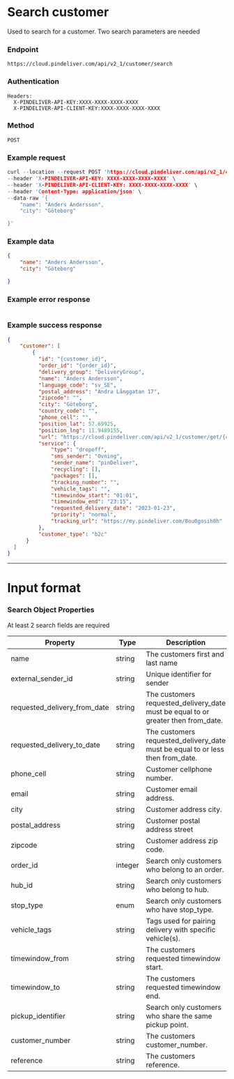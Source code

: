 # Search customer

Used to search for a customer. Two search parameters are needed

### Endpoint
```
https://cloud.pindeliver.com/api/v2_1/customer/search
```

### Authentication
```
Headers:
  X-PINDELIVER-API-KEY:XXXX-XXXX-XXXX-XXXX
  X-PINDELIVER-API-CLIENT-KEY:XXXX-XXXX-XXXX-XXXX
```

### Method
```
POST
```

### Example request
```C
curl --location --request POST 'https://cloud.pindeliver.com/api/v2_1/customer/search' \
--header 'X-PINDELIVER-API-KEY: XXXX-XXXX-XXXX-XXXX' \
--header 'X-PINDELIVER-API-CLIENT-KEY: XXXX-XXXX-XXXX-XXXX' \
--header 'Content-Type: application/json' \
--data-raw '{
    "name": "Anders Andersson",
    "city": "Göteborg"

}'
```

### Example data
```JSON
{
    "name": "Anders Andersson",
    "city": "Göteborg"

}
```

### Example error response
```JSON

```

### Example success response
```JSON
{
    "customer": [
        {
          "id": "{customer_id}",
          "order_id": "{order_id}",
          "delivery_group": "DeliveryGroup",
          "name": "Anders Andersson",
          "language_code": "sv_SE",
          "postal_address": "Andra Långgatan 17",
          "zipcode": "",
          "city": "Göteborg",
          "country_code": "",
          "phone_cell": "",
          "position_lat": 57.69925,
          "position_lng": 11.9489155,
          "url": "https://cloud.pindeliver.com/api/v2_1/customer/get/{customer_id}",
          "service": {
              "type": "dropoff",
              "sms_sender": "Ovning",
              "sender_name": "pinDeliver",
              "recycling": [],
              "packages": [],
              "tracking_number": "",
              "vehicle_tags": "",
              "timewindow_start": "01:01",
              "timewindow_end": "23:15",
              "requested_delivery_date": "2023-01-23",
              "priority": "normal",
              "tracking_url": "https://my.pindeliver.com/8ou0gosih8h"
          },
          "customer_type": "b2c"
      }
  ]
}
```

---

# Input format

### Search Object Properties

At least 2 search fields are required

|Property              |Type     |Description          |Example      |Default|
|----------------------|---------|---------------------|-------------|-------|
|name|string|The customers first and last name|John Doe|NULL|
|external_sender_id|string|Unique identifier for sender|pinDeliver|NULL|
|requested_delivery_from_date|string|The customers requested_delivery_date must be equal to or greater then from_date.|YYYY-mm-dd|NULL|
|requested_delivery_to_date|string|The customers requested_delivery_date must be equal to or less then from_date.|YYYY-mm-dd|NULL|
|phone_cell|string|Customer cellphone number.|0701-12 34 56|NULL|
|email|string|Customer email address.|name@example.com|NULL|
|city|string|Customer address city.|Göteborg|NULL|
|postal_address|string|Customer postal address street|Nils Ericsonsplatsen 3|NULL|
|zipcode|string|Customer address zip code.|41103|NULL|
|order_id|integer|Search only customers who belong to an order.|1337|NULL|
|hub_id|string|Search only customers who belong to hub.|1 or a101 or ABC-123|NULL|
|stop_type|enum|Search only customers who have stop_type.|dropoff or pickup or collect|NULL|
|vehicle_tags|string|Tags used for pairing delivery with specific vehicle(s).|NULL|
|timewindow_from|string|The customers requested timewindow start.|HH:ii|NULL|
|timewindow_to|string|The customers requested timewindow end.|HH:ii|NULL|
|pickup_identifier|string|Search only customers who share the same pickup point.|ABC-123|NULL|
|customer_number|string|The customers customer_number.|123abc|NULL|
|reference|string|The customers reference.|abc123|NULL|
